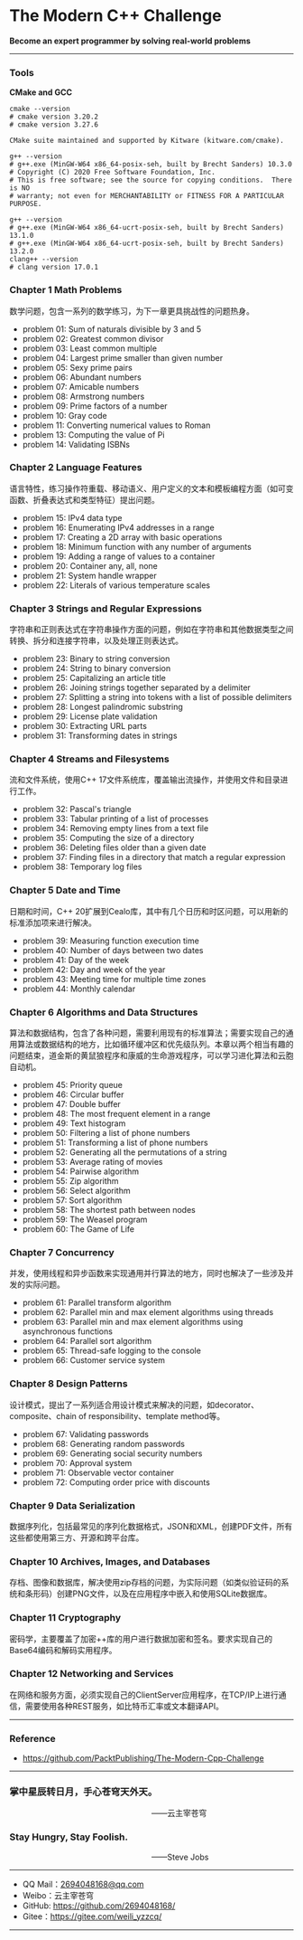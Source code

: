 # The Modern C++ Challenge

**Become an expert programmer by solving real-world problems**

----------------------------------------------

### Tools
**CMake and GCC**
```shell
cmake --version
# cmake version 3.20.2
# cmake version 3.27.6

CMake suite maintained and supported by Kitware (kitware.com/cmake).

g++ --version
# g++.exe (MinGW-W64 x86_64-posix-seh, built by Brecht Sanders) 10.3.0
# Copyright (C) 2020 Free Software Foundation, Inc.
# This is free software; see the source for copying conditions.  There is NO
# warranty; not even for MERCHANTABILITY or FITNESS FOR A PARTICULAR PURPOSE.

g++ --version
# g++.exe (MinGW-W64 x86_64-ucrt-posix-seh, built by Brecht Sanders) 13.1.0
# g++.exe (MinGW-W64 x86_64-ucrt-posix-seh, built by Brecht Sanders) 13.2.0
clang++ --version
# clang version 17.0.1

```

### Chapter 1 Math Problems
数学问题，包含一系列的数学练习，为下一章更具挑战性的问题热身。

- problem 01: Sum of naturals divisible by 3 and 5
- problem 02: Greatest common divisor
- problem 03: Least common multiple
- problem 04: Largest prime smaller than given number
- problem 05: Sexy prime pairs
- problem 06: Abundant numbers
- problem 07: Amicable numbers
- problem 08: Armstrong numbers
- problem 09: Prime factors of a number
- problem 10: Gray code
- problem 11: Converting numerical values to Roman
- problem 13: Computing the value of Pi
- problem 14: Validating ISBNs


### Chapter 2 Language Features
语言特性，练习操作符重载、移动语义、用户定义的文本和模板编程方面（如可变函数、折叠表达式和类型特征）提出问题。

- problem 15: IPv4 data type
- problem 16: Enumerating IPv4 addresses in a range
- problem 17: Creating a 2D array with basic operations
- problem 18: Minimum function with any number of arguments
- problem 19: Adding a range of values to a container
- problem 20: Container any, all, none
- problem 21: System handle wrapper
- problem 22: Literals of various temperature scales


### Chapter 3 Strings and Regular Expressions
字符串和正则表达式在字符串操作方面的问题，例如在字符串和其他数据类型之间转换、拆分和连接字符串，以及处理正则表达式。

- problem 23: Binary to string conversion
- problem 24: String to binary conversion
- problem 25: Capitalizing an article title
- problem 26: Joining strings together separated by a delimiter
- problem 27: Splitting a string into tokens with a list of possible delimiters
- problem 28: Longest palindromic substring
- problem 29: License plate validation
- problem 30: Extracting URL parts
- problem 31: Transforming dates in strings

### Chapter 4 Streams and Filesystems
流和文件系统，使用C++ 17文件系统库，覆盖输出流操作，并使用文件和目录进行工作。

- problem 32: Pascal's triangle
- problem 33: Tabular printing of a list of processes
- problem 34: Removing empty lines from a text file
- problem 35: Computing the size of a directory
- problem 36: Deleting files older than a given date
- problem 37: Finding files in a directory that match a regular expression
- problem 38: Temporary log files

### Chapter 5 Date and Time
日期和时间，C++ 20扩展到Cealo库，其中有几个日历和时区问题，可以用新的标准添加项来进行解决。

- problem 39: Measuring function execution time
- problem 40: Number of days between two dates
- problem 41: Day of the week
- problem 42: Day and week of the year
- problem 43: Meeting time for multiple time zones
- problem 44: Monthly calendar

### Chapter 6 Algorithms and Data Structures
算法和数据结构，包含了各种问题，需要利用现有的标准算法；需要实现自己的通用算法或数据结构的地方，比如循环缓冲区和优先级队列。本章以两个相当有趣的问题结束，道金斯的黄鼠狼程序和康威的生命游戏程序，可以学习进化算法和云胞自动机。

- problem 45: Priority queue
- problem 46: Circular buffer
- problem 47: Double buffer
- problem 48: The most frequent element in a range
- problem 49: Text histogram
- problem 50: Filtering a list of phone numbers
- problem 51: Transforming a list of phone numbers
- problem 52: Generating all the permutations of a string
- problem 53: Average rating of movies
- problem 54: Pairwise algorithm
- problem 55: Zip algorithm
- problem 56: Select algorithm
- problem 57: Sort algorithm
- problem 58: The shortest path between nodes
- problem 59: The Weasel program
- problem 60: The Game of Life

### Chapter 7 Concurrency
并发，使用线程和异步函数来实现通用并行算法的地方，同时也解决了一些涉及并发的实际问题。

- problem 61: Parallel transform algorithm
- problem 62: Parallel min and max element algorithms using threads
- problem 63: Parallel min and max element algorithms using asynchronous functions
- problem 64: Parallel sort algorithm
- problem 65: Thread-safe logging to the console
- problem 66: Customer service system

### Chapter 8 Design Patterns
设计模式，提出了一系列适合用设计模式来解决的问题，如decorator、composite、chain of responsibility、template method等。

- problem 67: Validating passwords
- problem 68: Generating random passwords
- problem 69: Generating social security numbers
- problem 70: Approval system
- problem 71: Observable vector container
- problem 72: Computing order price with discounts

### Chapter 9 Data Serialization
数据序列化，包括最常见的序列化数据格式，JSON和XML，创建PDF文件，所有这些都使用第三方、开源和跨平台库。

### Chapter 10 Archives, Images, and Databases
存档、图像和数据库，解决使用zip存档的问题，为实际问题（如类似验证码的系统和条形码）创建PNG文件，以及在应用程序中嵌入和使用SQLite数据库。

### Chapter 11 Cryptography
密码学，主要覆盖了加密++库的用户进行数据加密和签名。要求实现自己的Base64编码和解码实用程序。

### Chapter 12 Networking and Services
在网络和服务方面，必须实现自己的ClientServer应用程序，在TCP/IP上进行通信，需要使用各种REST服务，如比特币汇率或文本翻译API。

----------------------------------------------

### Reference
- https://github.com/PacktPublishing/The-Modern-Cpp-Challenge

----------------------------------------------
### 掌中星辰转日月，手心苍穹天外天。
&emsp;&emsp;&emsp;&emsp;&emsp;&emsp;&emsp;&emsp;&emsp;&emsp;&emsp;&emsp;&emsp;&emsp;&emsp;&emsp;&emsp;&emsp;——云主宰苍穹

### Stay Hungry, Stay Foolish.
&emsp;&emsp;&emsp;&emsp;&emsp;&emsp;&emsp;&emsp;&emsp;&emsp;&emsp;&emsp;&emsp;&emsp;&emsp;&emsp;&emsp;&emsp;——Steve Jobs

-------------------------------------------------
- QQ Mail：2694048168@qq.com
- Weibo：云主宰苍穹
- GitHub: https://github.com/2694048168/
- Gitee：https://gitee.com/weili_yzzcq/
-------------------------------------------------